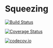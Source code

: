 # Squeezing

[![Build Status](https://travis-ci.org/tpapp/Squeezing.jl.svg?branch=master)](https://travis-ci.org/tpapp/Squeezing.jl)

[![Coverage Status](https://coveralls.io/repos/tpapp/Squeezing.jl/badge.svg?branch=master&service=github)](https://coveralls.io/github/tpapp/Squeezing.jl?branch=master)

[![codecov.io](http://codecov.io/github/tpapp/Squeezing.jl/coverage.svg?branch=master)](http://codecov.io/github/tpapp/Squeezing.jl?branch=master)
